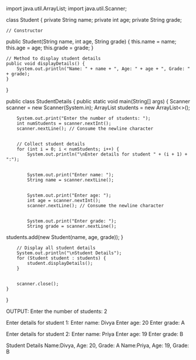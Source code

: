 import java.util.ArrayList;
import java.util.Scanner;


class Student {
    private String name;
    private int age;
    private String grade;


    // Constructor
public Student(String name, int age, String grade) {
        this.name = name;
        this.age = age;
        this.grade = grade;
    }


    // Method to display student details
    public void displayDetails() {
        System.out.println("Name: " + name + ", Age: " + age + ", Grade: " + grade);
    }
}


public class StudentDetails {
    public static void main(String[] args) {
        Scanner scanner = new Scanner(System.in);
        ArrayList<Student> students = new ArrayList<>();


        System.out.print("Enter the number of students: ");
        int numStudents = scanner.nextInt();
        scanner.nextLine(); // Consume the newline character


        // Collect student details
        for (int i = 0; i < numStudents; i++) {
            System.out.println("\nEnter details for student " + (i + 1) + ":");


            System.out.print("Enter name: ");
            String name = scanner.nextLine();


            System.out.print("Enter age: ");
            int age = scanner.nextInt();
            scanner.nextLine(); // Consume the newline character


            System.out.print("Enter grade: ");
            String grade = scanner.nextLine();

   students.add(new Student(name, age, grade));
        }


        // Display all student details
        System.out.println("\nStudent Details");
        for (Student student : students) {
            student.displayDetails();
        }


        scanner.close();
    }
}



OUTPUT:
Enter the number of students: 2


Enter details for student 1:
Enter name: Divya 
Enter age: 20
Enter grade: A


Enter details for student 2:
Enter name: Priya
Enter age: 19
Enter grade: B


Student Details
Name:Divya, Age: 20, Grade: A
Name:Priya, Age: 19, Grade: B

